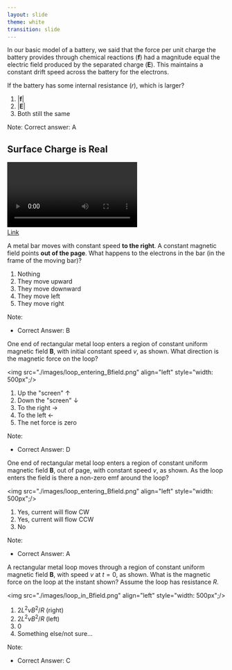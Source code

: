 ```yaml
---
layout: slide
theme: white
transition: slide
---
```


<section data-markdown>


In our basic model of a battery, we said that the force per unit charge the battery provides through chemical reactions ($\mathbf{f}$) had a magnitude equal the electric field produced by the separated charge ($\mathbf{E}$). This maintains a constant drift speed across the battery for the electrons.

If the battery has some internal resistance ($r$), which is larger?
1. $|\mathbf{f}|$
2. $|\mathbf{E}|$
3. Both still the same

Note:
Correct answer: A

</section>

<section>

<section>
    <h2>Surface Charge is Real</h2>
    <video data-autoplay class="stretch" src="./assets/SurfaceCharge.mp4"></video><br>
    <a href="./assets/SurfaceCharge.mp4">Link</a>
</section>


<section data-markdown>

A metal bar moves with constant speed **to the right**. A constant magnetic field points **out of the page**. What happens to the electrons in the bar (in the frame of the moving bar)?

1. Nothing
2. They move upward
3. They move downward
4. They move left
5. They move right

Note:
* Correct Answer: B
</section>

<section data-markdown>

One end of rectangular metal loop enters a region of constant uniform magnetic field $\mathbf{B}$, with initial constant speed $v$, as shown.  What direction is the magnetic force on the loop?

<img src="./images/loop_entering_Bfield.png" align="left" style="width: 500px";/>


1. Up the "screen" $\uparrow$
2. Down the "screen" $\downarrow$
3. To the right $\rightarrow$
4. To the left $\leftarrow$
5. The net force is zero

Note:
* Correct Answer: D
</section>

<section data-markdown>

One end of rectangular metal loop enters a region of constant uniform magnetic field $\mathbf{B}$, out of page, with constant speed $v$, as shown. As the loop enters the field is there a non-zero emf around the loop?

<img src="./images/loop_entering_Bfield.png" align="left" style="width: 500px";/>

1. Yes, current will flow CW
2. Yes, current will flow CCW
3. No

Note:
* Correct Answer: A

</section>

<section data-markdown>

A rectangular metal loop moves through a region of constant uniform magnetic field $\mathbf{B}$, with speed $v$ at $t = 0$, as shown.  What is the magnetic force on the loop at the instant shown? Assume the loop has resistance $R$.

<img src="./images/loop_in_Bfield.png" align="left" style="width: 500px";/>

1. $2L^2 vB^2/R$ (right)
2. $2L^2 vB^2/R$  (left)
3. 0
4. Something else/not sure...

Note:
* Correct Answer: C
</section>
